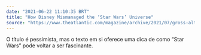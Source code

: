 ```yaml
---
date: "2021-06-22 11:10:35 BRT"
title: "How Disney Mismanaged the ‘Star Wars’ Universe"
source: "https://www.theatlantic.com/magazine/archive/2021/07/gross-altman-star-wars-mandalorian/619016/?utm_source=digg&amp;utm_medium=email"
---
```


O título é pessimista, mas o texto em si oferece uma dica de como “Star Wars” pode voltar a ser fascinante.